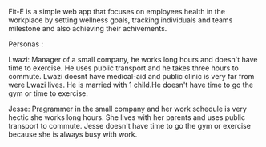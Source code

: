 Fit-E is a simple web app that focuses on employees health in the workplace by setting wellness goals, tracking individuals and teams milestone and also achieving their achivements.


Personas :

Lwazi: Manager of a small company, he works long hours and doesn't have time to exercise. He uses public transport and he takes three hours to commute. Lwazi doesnt have medical-aid and public clinic is very far from were Lwazi lives. He is married with 1 child.He doesn't have time to go the gym or time to exercise. 

Jesse: Pragrammer in the small company and her work schedule is very hectic she works long hours. She lives with her parents and uses public transport to commute. Jesse doesn't have time to go the gym or exercise because she is always busy with work.  
